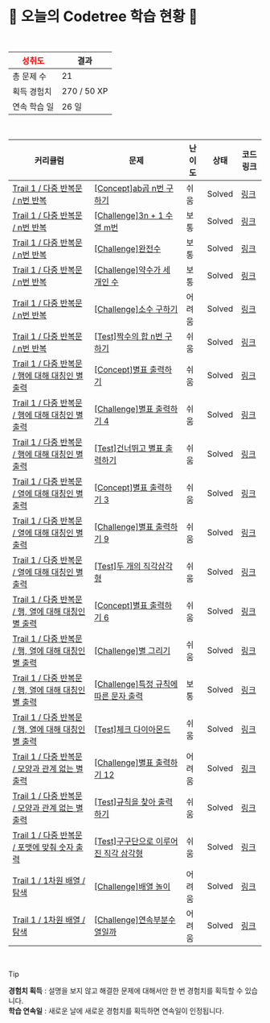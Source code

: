 # 🌲 오늘의 Codetree 학습 현황 🌲

<br />

| <span style="color:red;display:block;text-align:center;"> **성취도**</span> | 결과 |
|---|---|
| 총 문제 수 | 21 |
| 획득 경험치 | 270 / 50 XP |
| 연속 학습 일 | 26 일 |

<br />

|커리큘럼|문제|난이도|상태|코드 링크|
|---|---|---|---|---|
|[Trail 1 / 다중 반복문 / n번 반복](https://https://en.codetree.ai/trail-info/novice-low/)|[[Concept]ab곱 n번 구하기](https://https://en.codetree.ai/trails/complete/curated-cards/intro-a-multiple-b-n-times/)|쉬움|Solved|[링크](https://github.com/JJunJJury/Code-Tree/blob/main/250108/ab%EA%B3%B1%20n%EB%B2%88%20%EA%B5%AC%ED%95%98%EA%B8%B0/a-multiple-b-n-times.c)|
|[Trail 1 / 다중 반복문 / n번 반복](https://https://en.codetree.ai/trail-info/novice-low/)|[[Challenge]3n + 1 수열 m번](https://https://en.codetree.ai/trails/complete/curated-cards/challenge-3n-plus-1-sequence-m-times/)|보통|Solved|[링크](https://github.com/JJunJJury/Code-Tree/blob/main/250108/3n%20%2B%201%20%EC%88%98%EC%97%B4%20m%EB%B2%88/3n-plus-1-sequence-m-times.c)|
|[Trail 1 / 다중 반복문 / n번 반복](https://https://en.codetree.ai/trail-info/novice-low/)|[[Challenge]완전수](https://https://en.codetree.ai/trails/complete/curated-cards/challenge-perfect-number/)|보통|Solved|[링크](https://github.com/JJunJJury/Code-Tree/blob/main/250108/%EC%99%84%EC%A0%84%EC%88%98/perfect-number.c)|
|[Trail 1 / 다중 반복문 / n번 반복](https://https://en.codetree.ai/trail-info/novice-low/)|[[Challenge]약수가 세 개인 수](https://https://en.codetree.ai/trails/complete/curated-cards/challenge-numbers-with-three-divisors/)|보통|Solved|[링크](https://github.com/JJunJJury/Code-Tree/blob/main/250108/%EC%95%BD%EC%88%98%EA%B0%80%20%EC%84%B8%20%EA%B0%9C%EC%9D%B8%20%EC%88%98/numbers-with-three-divisors.c)|
|[Trail 1 / 다중 반복문 / n번 반복](https://https://en.codetree.ai/trail-info/novice-low/)|[[Challenge]소수 구하기](https://https://en.codetree.ai/trails/complete/curated-cards/challenge-get-prime/)|어려움|Solved|[링크](https://github.com/JJunJJury/Code-Tree/blob/main/250108/%EC%86%8C%EC%88%98%20%EA%B5%AC%ED%95%98%EA%B8%B0/get-prime.c)|
|[Trail 1 / 다중 반복문 / n번 반복](https://https://en.codetree.ai/trail-info/novice-low/)|[[Test]짝수의 합 n번 구하기](https://https://en.codetree.ai/trails/complete/curated-cards/test-find-the-sum-of-even-numbers-n-times/)|쉬움|Solved|[링크](https://github.com/JJunJJury/Code-Tree/blob/main/250108/%EC%A7%9D%EC%88%98%EC%9D%98%20%ED%95%A9%20n%EB%B2%88%20%EA%B5%AC%ED%95%98%EA%B8%B0/find-the-sum-of-even-numbers-n-times.c)|
|[Trail 1 / 다중 반복문 / 행에 대해 대칭인 별 출력](https://https://en.codetree.ai/trail-info/novice-low/)|[[Concept]별표 출력하기](https://https://en.codetree.ai/trails/complete/curated-cards/intro-print-star/)|쉬움|Solved|[링크](https://github.com/JJunJJury/Code-Tree/blob/main/250108/%EB%B3%84%ED%91%9C%20%EC%B6%9C%EB%A0%A5%ED%95%98%EA%B8%B0/print-star.c)|
|[Trail 1 / 다중 반복문 / 행에 대해 대칭인 별 출력](https://https://en.codetree.ai/trail-info/novice-low/)|[[Challenge]별표 출력하기 4](https://https://en.codetree.ai/trails/complete/curated-cards/challenge-print-star-4/)|쉬움|Solved|[링크](https://github.com/JJunJJury/Code-Tree/blob/main/250108/%EB%B3%84%ED%91%9C%20%EC%B6%9C%EB%A0%A5%ED%95%98%EA%B8%B0%204/print-star-4.c)|
|[Trail 1 / 다중 반복문 / 행에 대해 대칭인 별 출력](https://https://en.codetree.ai/trail-info/novice-low/)|[[Test]건너뛰고 별표 출력하기](https://https://en.codetree.ai/trails/complete/curated-cards/test-skip-and-print-a-star/)|쉬움|Solved|[링크](https://github.com/JJunJJury/Code-Tree/blob/main/250108/%EA%B1%B4%EB%84%88%EB%9B%B0%EA%B3%A0%20%EB%B3%84%ED%91%9C%20%EC%B6%9C%EB%A0%A5%ED%95%98%EA%B8%B0/skip-and-print-a-star.c)|
|[Trail 1 / 다중 반복문 / 열에 대해 대칭인 별 출력](https://https://en.codetree.ai/trail-info/novice-low/)|[[Concept]별표 출력하기 3](https://https://en.codetree.ai/trails/complete/curated-cards/intro-print-star-3/)|쉬움|Solved|[링크](https://github.com/JJunJJury/Code-Tree/blob/main/250108/%EB%B3%84%ED%91%9C%20%EC%B6%9C%EB%A0%A5%ED%95%98%EA%B8%B0%203/print-star-3.c)|
|[Trail 1 / 다중 반복문 / 열에 대해 대칭인 별 출력](https://https://en.codetree.ai/trail-info/novice-low/)|[[Challenge]별표 출력하기 9](https://https://en.codetree.ai/trails/complete/curated-cards/challenge-print-star-9/)|쉬움|Solved|[링크](https://github.com/JJunJJury/Code-Tree/blob/main/250108/%EB%B3%84%ED%91%9C%20%EC%B6%9C%EB%A0%A5%ED%95%98%EA%B8%B0%209/print-star-9.c)|
|[Trail 1 / 다중 반복문 / 열에 대해 대칭인 별 출력](https://https://en.codetree.ai/trail-info/novice-low/)|[[Test]두 개의 직각삼각형](https://https://en.codetree.ai/trails/complete/curated-cards/test-two-right-triangle/)|쉬움|Solved|[링크](https://github.com/JJunJJury/Code-Tree/blob/main/250108/%EB%91%90%20%EA%B0%9C%EC%9D%98%20%EC%A7%81%EA%B0%81%EC%82%BC%EA%B0%81%ED%98%95/two-right-triangle.c)|
|[Trail 1 / 다중 반복문 / 행, 열에 대해 대칭인 별 출력](https://https://en.codetree.ai/trail-info/novice-low/)|[[Concept]별표 출력하기 6](https://https://en.codetree.ai/trails/complete/curated-cards/intro-print-star-6/)|쉬움|Solved|[링크](https://github.com/JJunJJury/Code-Tree/blob/main/250108/%EB%B3%84%ED%91%9C%20%EC%B6%9C%EB%A0%A5%ED%95%98%EA%B8%B0%206/print-star-6.c)|
|[Trail 1 / 다중 반복문 / 행, 열에 대해 대칭인 별 출력](https://https://en.codetree.ai/trail-info/novice-low/)|[[Challenge]별 그리기](https://https://en.codetree.ai/trails/complete/curated-cards/challenge-star-drawing/)|쉬움|Solved|[링크](https://github.com/JJunJJury/Code-Tree/blob/main/250108/%EB%B3%84%20%EA%B7%B8%EB%A6%AC%EA%B8%B0/star-drawing.c)|
|[Trail 1 / 다중 반복문 / 행, 열에 대해 대칭인 별 출력](https://https://en.codetree.ai/trail-info/novice-low/)|[[Challenge]특정 규칙에 따른 문자 출력](https://https://en.codetree.ai/trails/complete/curated-cards/challenge-character-output-according-to-rule/)|보통|Solved|[링크](https://github.com/JJunJJury/Code-Tree/blob/main/250108/%ED%8A%B9%EC%A0%95%20%EA%B7%9C%EC%B9%99%EC%97%90%20%EB%94%B0%EB%A5%B8%20%EB%AC%B8%EC%9E%90%20%EC%B6%9C%EB%A0%A5/character-output-according-to-rule.c)|
|[Trail 1 / 다중 반복문 / 행, 열에 대해 대칭인 별 출력](https://https://en.codetree.ai/trail-info/novice-low/)|[[Test]체크 다이아몬드](https://https://en.codetree.ai/trails/complete/curated-cards/test-check-diamond/)|쉬움|Solved|[링크](https://github.com/JJunJJury/Code-Tree/blob/main/250108/%EC%B2%B4%ED%81%AC%20%EB%8B%A4%EC%9D%B4%EC%95%84%EB%AA%AC%EB%93%9C/check-diamond.c)|
|[Trail 1 / 다중 반복문 / 모양과 관계 없는 별 출력](https://https://en.codetree.ai/trail-info/novice-low/)|[[Challenge]별표 출력하기 12](https://https://en.codetree.ai/trails/complete/curated-cards/challenge-print-star-12/)|어려움|Solved|[링크](https://github.com/JJunJJury/Code-Tree/blob/main/250108/%EB%B3%84%ED%91%9C%20%EC%B6%9C%EB%A0%A5%ED%95%98%EA%B8%B0%2012/print-star-12.c)|
|[Trail 1 / 다중 반복문 / 모양과 관계 없는 별 출력](https://https://en.codetree.ai/trail-info/novice-low/)|[[Test]규칙을 찾아 출력하기](https://https://en.codetree.ai/trails/complete/curated-cards/test-find-a-rule-and-print/)|쉬움|Solved|[링크](https://github.com/JJunJJury/Code-Tree/blob/main/250108/%EA%B7%9C%EC%B9%99%EC%9D%84%20%EC%B0%BE%EC%95%84%20%EC%B6%9C%EB%A0%A5%ED%95%98%EA%B8%B0/find-a-rule-and-print.c)|
|[Trail 1 / 다중 반복문 / 포맷에 맞춰 숫자 출력](https://https://en.codetree.ai/trail-info/novice-low/)|[[Test]구구단으로 이루어진 직각 삼각형](https://https://en.codetree.ai/trails/complete/curated-cards/test-a-right-triangle-made-up-of-multiplication-tables/)|쉬움|Solved|[링크](https://github.com/JJunJJury/Code-Tree/blob/main/250108/%EA%B5%AC%EA%B5%AC%EB%8B%A8%EC%9C%BC%EB%A1%9C%20%EC%9D%B4%EB%A3%A8%EC%96%B4%EC%A7%84%20%EC%A7%81%EA%B0%81%20%EC%82%BC%EA%B0%81%ED%98%95/a-right-triangle-made-up-of-multiplication-tables.c)|
|[Trail 1 / 1차원 배열 / 탐색](https://https://en.codetree.ai/trail-info/novice-low/)|[[Challenge]배열 놀이](https://https://en.codetree.ai/trails/complete/curated-cards/challenge-play-with-array/)|어려움|Solved|[링크](https://github.com/JJunJJury/Code-Tree/blob/main/250108/%EB%B0%B0%EC%97%B4%20%EB%86%80%EC%9D%B4/play-with-array.c)|
|[Trail 1 / 1차원 배열 / 탐색](https://https://en.codetree.ai/trail-info/novice-low/)|[[Challenge]연속부분수열일까](https://https://en.codetree.ai/trails/complete/curated-cards/challenge-contiguous-array-or-not/)|어려움|Solved|[링크](https://github.com/JJunJJury/Code-Tree/blob/main/250108/%EC%97%B0%EC%86%8D%EB%B6%80%EB%B6%84%EC%88%98%EC%97%B4%EC%9D%BC%EA%B9%8C/contiguous-array-or-not.c)|


<br />

> [!TIP]
> **경험치 획득** : 설명을 보지 않고 해결한 문제에 대해서만 한 번 경험치를 획득할 수 있습니다.  
> **학습 연속일** : 새로운 날에 새로운 경험치를 획득하면 연속일이 인정됩니다.

